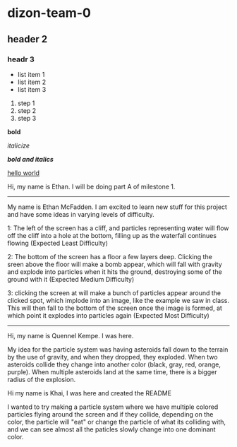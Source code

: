 # dizon-team-0
## header 2
### headr 3
- list item 1
- list item 2
- list item 3

1. step 1
2. step 2
3. step 3
   
**bold**

*italicize*

***bold and italics***

[hello world](https://google.com)

Hi, my name is Ethan. I will be doing part A of milestone 1.





______________
My name is Ethan McFadden. I am excited to learn new stuff for this project and have some ideas in varying levels of difficulty.

1: The left of the screen has a cliff, and particles representing water will flow off the cliff into a hole at the bottom, filling up as the waterfall continues flowing (Expected Least Difficulty)

2: The bottom of the screen has a floor a few layers deep. Clicking the sreen above the floor will make a bomb appear, which will fall with gravity and explode into particles when it hits the ground, destroying some of the ground with it (Expected Medium Difficulty)

3: clicking the screen at will make a bunch of particles appear around the clicked spot, which implode into an image, like the example we saw in class. This will then fall to the bottom of the screen once the image is formed, at which point it explodes into particles again (Expected Most Difficulty)
______________

Hi, my name is Quennel Kempe. I was here.

My idea for the particle system was having asteroids fall down to the terrain by the use of gravity, and when they dropped, they exploded. When two asteroids collide they change into another color (black, gray, red, orange, purple). When multiple asteroids land at the same time, there is a bigger radius of the explosion.

Hi my name is Khai, I was here and created the README 

I wanted to try making a particle system where we have multiple colored particles flying around the screen and if they collide, depending on the color, the particle will "eat" or change the particle of what its colliding with, and we can see almost all the paticles slowly change into one dominant color.
